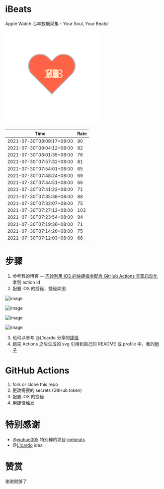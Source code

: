 # iBeats
Apple Watch 心率数据采集 - Your Soul, Your Beats!

![](./files/heart.svg)

<!--START_SECTION:my_heart_rate-->
| Time | Rate | 
 | ---- | ---- | 
| 2021-07-30T08:09:17+08:00 | 90 |
| 2021-07-30T08:04:12+08:00 | 82 |
| 2021-07-30T08:01:35+08:00 | 76 |
| 2021-07-30T07:57:32+08:00 | 81 |
| 2021-07-30T07:54:01+08:00 | 65 |
| 2021-07-30T07:48:24+08:00 | 69 |
| 2021-07-30T07:44:51+08:00 | 66 |
| 2021-07-30T07:41:22+08:00 | 71 |
| 2021-07-30T07:35:38+08:00 | 88 |
| 2021-07-30T07:32:07+08:00 | 75 |
| 2021-07-30T07:27:12+08:00 | 103 |
| 2021-07-30T07:23:54+08:00 | 94 |
| 2021-07-30T07:19:36+08:00 | 71 |
| 2021-07-30T07:14:20+08:00 | 75 |
| 2021-07-30T07:12:03+08:00 | 66 |

<!--END_SECTION:my_heart_rate-->

# 步骤
1. 参考我的博客 -- [巧妙利用 iOS 的快捷指令配合 GitHub Actions 实现自动化](https://github.com/yihong0618/gitblog/issues/198) 拿到 action id
2. 配置 iOS 的捷径，捷径如图

![image](https://user-images.githubusercontent.com/15976103/122154218-0db0b480-ce97-11eb-93bb-5aec07c558dc.png)

![image](https://user-images.githubusercontent.com/15976103/122154236-186b4980-ce97-11eb-8e4b-70551a0391ae.png)

![image](https://user-images.githubusercontent.com/15976103/122154268-2d47dd00-ce97-11eb-902e-3acf292265a9.png)

![image](https://user-images.githubusercontent.com/15976103/122174055-fa144680-ceb4-11eb-9be2-3eb83cd516f7.png)

3. 也可以参考 @L1cardo 分享的[捷径](https://www.icloud.com/shortcuts/6ab6047b459c41ad822ad6b94b1c03d4)
4. 跑完 Actions 之后生成的 svg 引用到自己的 README 或 profile 中，我的[例子](https://github.com/yihong0618) 

# GitHub Actions

1. fork or clone this repo
2. 更改需要的 secrets (GitHub token)
3. 配置 iOS 的捷径
4. 用捷径触发

# 特别感谢
- @[wuhan005](https://github.com/wuhan005) 特别棒的项目 [mebeats](https://github.com/wuhan005/mebeats)
- @[L1cardo](https://github.com/L1cardo) idea

# 赞赏
谢谢就够了
